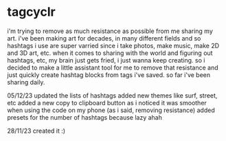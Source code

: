 # tagcyclr

i'm trying to remove as much resistance as possible from me sharing my art. i've been making art for decades, in many different fields and so hashtags i use are super varried since i take photos, make music, make 2D and 3D art, etc. when it comes to sharing with the world and figuring out hashtags, etc, my brain just gets fried, i just wanna keep creating. so i decided to make a little assistant tool for me to remove that resistance and just quickly create hashtag blocks from tags i've saved. so far i've been sharing daily.

05/12/23
updated the lists of hashtags
added new themes like surf, street, etc
added a new copy to clipboard button as i noticed it was smoother when using the code on my phone (as i said, removing resistance)
added presets for the number of hashtags because lazy ahah

28/11/23
created it :)
